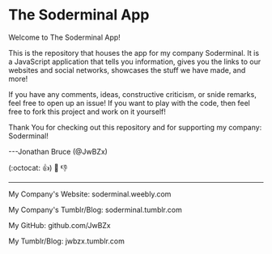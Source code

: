 # The Soderminal App
Welcome to The Soderminal App!

This is the repository that houses the app for my company Soderminal.
It is a JavaScript application that tells you information, gives you the links to our websites and social networks, showcases the stuff we have made, and more!

If you have any comments, ideas, constructive criticism, or snide remarks, feel free to open up an issue!
If you want to play with the code, then feel free to fork this project and work on it yourself!

Thank You for checking out this repository and for supporting my company: Soderminal!

---Jonathan Bruce (@JwBZx)

(:octocat: :+1:) :crown: :-1:
- - - - - - - - - -
My Company's Website: soderminal.weebly.com

My Company's Tumblr/Blog: soderminal.tumblr.com

My GitHub: github.com/JwBZx

My Tumblr/Blog: jwbzx.tumblr.com
